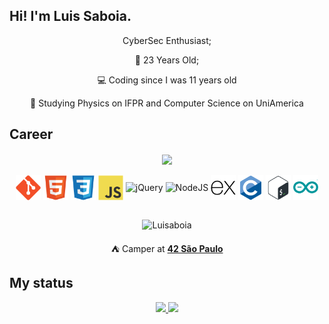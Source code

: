 
## Hi! I'm Luis Saboia.
<div align="center">
  <p>CyberSec Enthusiast;</p>
  <p>🎂 23 Years Old;</p>
  <p>💻 Coding since I was 11 years old</p>
  <p>🧲 Studying Physics on IFPR and Computer Science on UniAmerica</p>
</div>

Career
----
  <div align="center">
  <img align="center" src="https://www.codewars.com/users/Luisaboia/badges/large" />
  <div align="center" style="display: inline_block"><br />
  <img align="center" src="https://raw.githubusercontent.com/devicons/devicon/master/icons/git/git-original.svg" alt="git" width="40" height="40"/>
  <img align="center" alt="HTML" height="40" width="40" src="https://raw.githubusercontent.com/devicons/devicon/master/icons/html5/html5-original.svg"/>
  <img align="center" alt="CSS" height="40" width="40" src="https://raw.githubusercontent.com/devicons/devicon/master/icons/css3/css3-original.svg"/>
  <img align="center" alt="Javascript" src="https://raw.githubusercontent.com/devicons/devicon/master/icons/javascript/javascript-original.svg" width="40" height="40"/>
  <img align="center" alt="jQuery" height="40" width="40" src="https://cdn.iconscout.com/icon/free/png-256/jquery-8-1175153.png"/>
  <img align="center" alt="NodeJS" height="40" width="40" src="https://cdn.worldvectorlogo.com/logos/nodejs-icon.svg"/>
  <img align="center" alt="ExpressJS" height="40" width="40" src="https://raw.githubusercontent.com/devicons/devicon/1119b9f84c0290e0f0b38982099a2bd027a48bf1/icons/express/express-original.svg" />
  <img align="center" alt="C" src="https://raw.githubusercontent.com/devicons/devicon/master/icons/c/c-original.svg" width="40" height="40"/>
  <img align="center" alt="Bash" src="https://raw.githubusercontent.com/devicons/devicon/master/icons/bash/bash-original.svg" width="40" height="40"/>
  <img align="center" alt="arduino" src="https://raw.githubusercontent.com/devicons/devicon/1119b9f84c0290e0f0b38982099a2bd027a48bf1/icons/arduino/arduino-original.svg" width="40" height="40"/>
</div>
  <br />
  <p><img src="https://github-readme-streak-stats.herokuapp.com/?user=Luisaboia&theme=default&hide_border=false&date_format=Y/m/j&properties=background"                 alt="Luisaboia" /></p>
  
  ⛺ Camper at [**42 São Paulo**][1]
  
  [1]: https://www.42sp.org.br/
  </div>
 
 ## My status

<div align="center">
  <a href="https://github.com/Luisaboia">
  <img height="180em" src="https://github-readme-stats.vercel.app/api?username=Luisaboia&show_icons=true&theme=dracula&include_all_commits=true&count_private=true"/>
  <img height="180em" src="https://github-readme-stats.vercel.app/api/top-langs/?username=Luisaboia&layout=compact&langs_count=7&theme=dracula"/>
</div>
